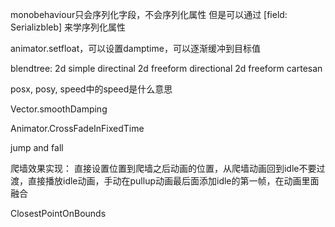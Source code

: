 monobehaviour只会序列化字段，不会序列化属性
但是可以通过 \[field: Serializbleb] 来学序列化属性


animator.setfloat，可以设置damptime，可以逐渐缓冲到目标值


blendtree:
2d simple directinal
2d freeform directional
2d freeform cartesan

posx, posy, speed中的speed是什么意思


Vector.smoothDamping

Animator.CrossFadeInFixedTime


jump and fall

爬墙效果实现：
直接设置位置到爬墙之后动画的位置，从爬墙动画回到idle不要过渡，直接播放idle动画，手动在pullup动画最后面添加idle的第一帧，在动画里面融合

ClosestPointOnBounds